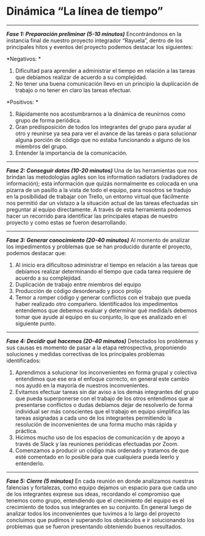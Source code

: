 # Dinámica “La línea de tiempo”

------------

***Fase 1: Preparación preliminar (5-10 minutos)***
Encontrándonos en la instancia final de nuestro proyecto integrador “Rayuela”, dentro de los principales hitos y eventos del proyecto podemos destacar los siguientes:

*Negativos: *
1. Dificultad para aprender a administrar el tiempo en relación a las tareas que debíamos realizar de acuerdo a su complejidad.
2. No tener una buena comunicación llevo en un principio la duplicación de trabajo o no tener en claro las tareas efectuar.

*Positivos: *
1. Rápidamente nos acostumbrarnos a la dinámica de reunirnos como grupo de forma periódica.
2. Gran predisposición de todos los integrantes del grupo para ayudar al otro y reunirse ya sea para ver el avance de las tareas o para solucionar alguna porción de código que no estaba funcionando a alguno de los miembros del grupo.
3. Entender la importancia de la comunicación.  

------------

***Fase 2: Conseguir datos (10-20 minutos)***
Una de las herramientas que nos brindan las metodologías agiles son los information radiators (radiadores de información); esta información que quizás normalmente es colocada en una pizarra de un pasillo a la vista de todo el equipo, para nosotros se tradujo en la posibilidad de trabajar con Trello, un entorno virtual que fácilmente nos permitió dar un vistazo a la situación actual de las tareas efectuadas sin preguntar al equipo directamente. A través de esta herramienta podemos hacer un recorrido para identificar las principales etapas de nuestro proyecto y como estas se fueron desarrollando.

------------


***Fase 3: Generar conocimiento (20-40 minutos)***
Al momento de analizar los impedimentos y problemas que se han producido durante el proyecto, podemos destacar que: 
1. Al inicio era dificultoso administrar el tiempo en relación a las tareas que debíamos realizar determinando el tiempo que cada tarea requiere de acuerdo a su complejidad.
2. Duplicación de trabajo entre miembros del equipo
3. Producción de código desordenado y poco prolijo
4. Temor a romper  código y generar conflictos con el trabajo que pueda haber realizado otro compañero.
Identificados los impedimentos entendemos que debemos evaluar y determinar qué medida/s debemos tomar que ayude al equipo en su conjunto, lo que es analizado en el siguiente punto.

------------


***Fase 4: Decidir qué hacemos (20-40 minutos)***
Detectados los problemas y sus causas es momento de pasar a la etapa retrospectiva, proponiendo soluciones y medidas correctivas de los principales problemas identificados: 

1. Aprendimos a solucionar los inconvenientes en forma grupal y colectiva entendimos que ese era el enfoque correcto, en general este cambio nos ayudó en la mayoría de nuestros inconvenientes. 
2. Evitamos efectuar tareas sin dar aviso a los demás integrantes del grupo que pueda superponerse con el trabajo de los otros entendimos que al presentarse conflictos o dudas debíamos dejar de resolverlo de forma individual ser más conscientes que el trabajo en equipo simplifica las tareas asignadas a cada uno de los integrantes permitiendo la resolución de inconvenientes de una forma mucho más rápida y práctica.
3. Hicimos mucho uso de los espacios de comunicación y de apoyo a través de Slack y las reuniones periódicas efectuadas por Zoom. 
4. Comenzamos a producir un código más ordenado y tratamos de que esté comentado en lo posible para que cualquiera pueda leerlo y entenderlo. 

------------

***Fase 5: Cierre (5 minutos)***
En cada reunión en donde analizamos nuestras falencias y fortalezas, como equipo dejamos un espacio para que cada uno de los integrantes exprese sus ideas, recordando el compromiso que tenemos como grupo, entendiendo que el crecimiento del equipo es el crecimiento de todos sus integrantes en su conjunto. 
En general luego de analizar todos los inconvenientes que tuvimos a lo largo del proyecto concluimos que pudimos ir superando los obstáculos e ir solucionando los problemas que se fueron presentando obteniendo buenos resultados. 

